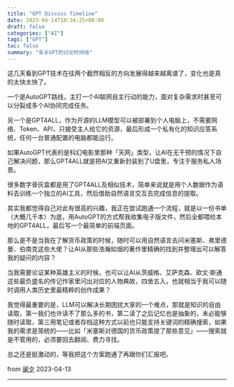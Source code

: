 ```yaml
---
title: "GPT Discuss Timeline"
date: 2023-04-14T10:34:25+08:00
draft: false
categories: ["AI"]
tags: ["GPT"]
toc: false
summary: "有关GPT的讨论时间线"
---
```



这几天看到GPT技术在往两个截然相反的方向发展得越来越离谱了，变化也是真的太快太快了。

一个是AutoGPT路线，主打一个AI联网自主行动的能力，面对复杂需求时甚至可以分裂成多个AI协同完成任务。

另一个是GPT4ALL，作为开源的LLM模型可以被部署到个人电脑上，不需要网络、Token、API，只接受主人给它的资源，最后形成一个私有化的知识应答系统，任何一台普通配置的电脑都能运行。

如果AutoGPT代表的是科幻电影里那种「天网」类型，让AI在无干预的情况下自己解决问题，那么GPT4ALL就是把AI又重新封装到了U盘里，专注于服务私人场景。

很多数字骨灰盒都是用了GPT4ALL及相似技术，简单来说就是用个人数据作为语料去训练一个独立的AI工具，然后借助自然语言交互去完成信息的提取。

其实我都觉得自己对此有很高的兴趣，我正在尝试跑通一个流程，就是以一份书单（大概几千本）为底，用AutoGPT的方式帮我收集电子版文件，然后全都喂给本地的GPT4ALL，最后写一个最简单的前端页面。

那么是不是当我在了解货币政策的时候，随时可以用自然语言去问米塞斯、弗里德曼、伯南克这些大佬？让AI从那些浩瀚如烟的著作里精确的找到并整理出可以解答我的疑问的内容？

当我需要论证某种英雄主义的时候，也可以让AI从茨威格、艾萨克森、欧文·斯通这些最负盛名的传记作家里问出对应的人物典故，四舍五入，也就相当于我可以随时调用人类历史里最精粹的创作成果？

我觉得最重要的是，LLM可以解决长期困扰大家的一个难点，那就是知识的自由读取，第一我们也许读不了那么多的书，第二读了之后记忆也是抽象的，未必能够随时读取，第三用笔记或者存档这种方式以前也只能支持关键词的精确搜索，如果我的需求是笼统的——比如「米塞斯对德国的货币政策提了那些意见」——搜索就是不管用的，必须要回去翻阅、费力寻找。

总之还是挺激动的，等我把这个方案跑通了再跟你们汇报吧。

from [阑夕](https://weibo.com/u/1560906700) 2023-04-13

---

